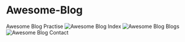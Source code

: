 # Awesome-Blog
Awesome Blog Practise
![Awesome Blog Index](https://user-images.githubusercontent.com/113183535/211145524-14e549dd-9d80-4058-8319-5d68e2b7853f.png)
![Awesome Blog Blogs](https://user-images.githubusercontent.com/113183535/211145539-fe07d36f-4d30-4fa7-936b-77058903ed27.png)
![Awesome Blog Contact](https://user-images.githubusercontent.com/113183535/211145544-0d17f49b-89b9-4910-8c42-2732c470f01f.png)
